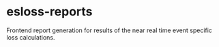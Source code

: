 # esloss-reports
Frontend report generation for results of the near real time event specific loss calculations.
